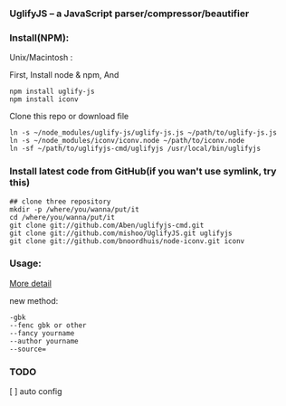 ### UglifyJS – a JavaScript parser/compressor/beautifier 

### Install(NPM):
Unix/Macintosh :

First, Install node & npm, And

    npm install uglify-js
    npm install iconv

Clone this repo or download file

    ln -s ~/node_modules/uglify-js/uglify-js.js ~/path/to/uglify-js.js
    ln -s ~/node_modules/iconv/iconv.node ~/path/to/iconv.node
    ln -sf ~/path/to/uglifyjs-cmd/uglifyjs /usr/local/bin/uglifyjs

### Install latest code from GitHub(if you wan't use symlink, try this)

    ## clone three repository
    mkdir -p /where/you/wanna/put/it
    cd /where/you/wanna/put/it
    git clone git://github.com/Aben/uglifyjs-cmd.git
    git clone git://github.com/mishoo/UglifyJS.git uglifyjs
    git clone git://github.com/bnoordhuis/node-iconv.git iconv

### Usage:
[More detail](https://github.com/joyent/node/wiki)

new method:

    -gbk
    --fenc gbk or other
    --fancy yourname
    --author yourname
    --source=
 

### TODO

[ ] auto config 
